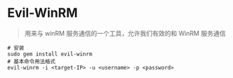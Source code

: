 # Evil-WinRM

> 用来与 winRM  服务通信的一个工具，允许我们有效的和 WinRM 服务通信

```
# 安装
sudo gem install evil-winrm
# 基本命令用法格式
evil-winrm -i <target-IP> -u <username> -p <password>
```
